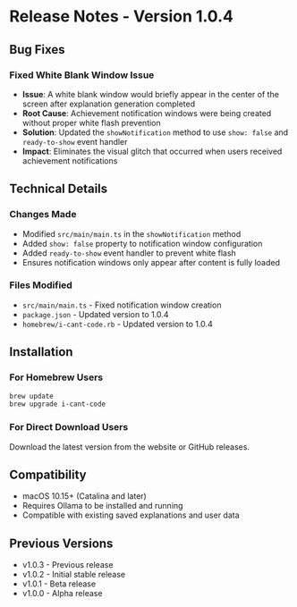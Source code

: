 # Release Notes - Version 1.0.4

## Bug Fixes

### Fixed White Blank Window Issue
- **Issue**: A white blank window would briefly appear in the center of the screen after explanation generation completed
- **Root Cause**: Achievement notification windows were being created without proper white flash prevention
- **Solution**: Updated the `showNotification` method to use `show: false` and `ready-to-show` event handler
- **Impact**: Eliminates the visual glitch that occurred when users received achievement notifications

## Technical Details

### Changes Made
- Modified `src/main/main.ts` in the `showNotification` method
- Added `show: false` property to notification window configuration
- Added `ready-to-show` event handler to prevent white flash
- Ensures notification windows only appear after content is fully loaded

### Files Modified
- `src/main/main.ts` - Fixed notification window creation
- `package.json` - Updated version to 1.0.4
- `homebrew/i-cant-code.rb` - Updated version to 1.0.4

## Installation

### For Homebrew Users
```bash
brew update
brew upgrade i-cant-code
```

### For Direct Download Users
Download the latest version from the website or GitHub releases.

## Compatibility
- macOS 10.15+ (Catalina and later)
- Requires Ollama to be installed and running
- Compatible with existing saved explanations and user data

## Previous Versions
- v1.0.3 - Previous release
- v1.0.2 - Initial stable release
- v1.0.1 - Beta release
- v1.0.0 - Alpha release
